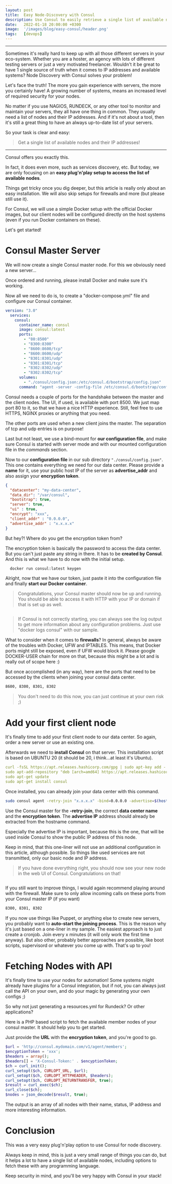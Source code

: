 ```yaml
---
layout: post
title:  Easy Node-Discovery with Consul
description: Use Consul to easily retrieve a single list of available nodes and their IP addresses from your infrastructure.
date:   2022-01-18 20:00:00 +0300
image:  '/images/blog/easy-consul/header.png'
tags:   [devops]
---
```



---

Sometimes it's really hard to keep up with all those different servers in your eco-system. 
Whether you are a hoster, an agency with lots of different testing servers or just a very motivated freelancer. 
Wouldn't it be great to have 1 single source of truth when it comes to IP addresses and available systems? 
Node Discovery with Consul solves your problem!

Let's face the truth! The more you gain experience with servers, the more you certainly have! 
A growing number of systems, means an increased level of required security for your nodes.

No matter if you use NAGIOS, RUNDECK, or any other tool to monitor and maintain your servers, 
they all have one thing in common. They usually need a list of nodes and their IP addresses. 
And if it's not about a tool, then it's still a great thing to have an always up-to-date list of your servers.

So your task is clear and easy:
> Get a single list of available nodes and their IP addresses!

---

Consul offers you exactly this.

In fact, it does even more, such as services discovery, etc.
But today, we are only focusing on an **easy plug'n'play setup to access the list of available nodes**.

Things get tricky once you dig deeper, but this article is really only about an easy installation. We will also skip setups for firewalls and more (but please still use it).

For Consul, we will use a simple Docker setup with the official Docker images, but our client nodes will be configured directly on the host systems (even if you run Docker containers on these).

Let's get started!


# Consul Master Server
We will now create a single Consul master node. For this we obviously need a new server…

Once ordered and running, please install Docker and make sure it's working.

Now all we need to do is, to create a "docker-compose.yml" file and configure our Consul container.

```yaml 
version: "3.0"
  services:
    consul:
      container_name: consul
      image: consul:latest
      ports:
        - "80:8500"
        - "8300:8300"
        - "8600:8600/tcp"
        - "8600:8600/udp"
        - "8301:8301/udp"
        - "8301:8301/tcp"
        - "8302:8302/udp"
        - "8302:8302/tcp"
      volumes:
        - "./consul/config.json:/etc/consul.d/bootstrap/config.json"
      command: "agent -server -config-file /etc/consul.d/bootstrap/config.json"
```

Consul needs a couple of ports for the handshake between the master and the client nodes. The UI, if used, is available with port 8500. We just map port 80 to it, so that we have a nice HTTP experience. Still, feel free to use HTTPS, NGINX proxies or anything that you need.

The other ports are used when a new client joins the master. The separation of tcp and udp entries is on purpose!

Last but not least, we use a bind-mount for **our configuration file**, and make sure Consul is started with server mode and with our mounted configuration file in the *commands* section.

Now to our **configuration file** in our sub directory `"./consul/config.json"`.
This one contains everything we need for our data center.
Please provide a **name** for it, use your public host IP of the server as **advertise_addr** and also assign your **encryption token**.

```json 
{
  "datacenter": "my-data-center",
  "data_dir": "/var/consul",
  "bootstrap": true,
  "server": true,
  "ui" : true,
  "encrypt": "xxx",
  "client_addr" : "0.0.0.0",
  "advertise_addr" : "x.x.x.x"
}
```

But hey?! Where do you get the encryption token from?

The encryption token is basically the password to access the data center.
But you can't just paste any string in there. It has to be **created by Consul**. And this is what we have to do now with the initial setup.

```bash 
  docker run consul:latest keygen
```

Alright, now that we have our token, just paste it into the configuration file and finally **start our Docker container**.

> Congratulations, your Consul master should now be up and running. 
> You should be able to access it with HTTP with your IP or domain if that is set up as well.

<div class="gallery-box">
  <div class="gallery">
    <img src="/images/blog/easy-consul/consul-1.png" loading="lazy" alt="">
  </div>
 </div>


> If Consul is not correctly starting, you can always see the log output to get more information about any configuration problems. Just use "docker logs consul" with our sample.

What to consider when it comes to **firewalls**? 
In general, always be aware of the troubles with Docker, UFW and IPTABLES.
This means, that Docker ports might still be exposed, even if UFW would block it. Please google DOCKER-USER chain for more on that, because this might be a lot and is really out of scope here :)

But once accomplished (in any way), here are the ports that need to be accessed by the clients when joining your consul data center.

```bash 
8600, 8300, 8301, 8302
```

> You don't need to do this now, you can just continue at your own risk ;)

# Add your first client node
It's finally time to add your first client node to our data center.
So again, order a new server or use an existing one.

Afterwards we need to **install Consul** on that server.
This installation script is based on UBUNTU 20 (it should be 20, i think…at least it's Ubuntu).

```yaml 
curl -fsSL https://apt.releases.hashicorp.com/gpg | sudo apt-key add -
sudo apt-add-repository "deb [arch=amd64] https://apt.releases.hashicorp.com $(lsb_release -cs) main"
sudo apt-get update
sudo apt-get install consul
```

Once installed, you can already join your data center with this command.

```bash 
sudo consul agent -retry-join "x.x.x.x" -bind=0.0.0.0 -advertise=$(hostname -I | cut -d' ' -f1) -datacenter="my-data-center" -encrypt="xxx" -data-dir=/var/www/src/consul
```

Use the Consul master for the **-retry-join**, the correct **data center name** and the **encryption token**. The **advertise IP** address should already be extracted from the hostname command.

Especially the advertise IP is important, because this is the one, that will be used inside Consul to show the public IP address of this node.

Keep in mind, that this one-liner will not use an additional configuration in this article, although possible. So things like used services are not transmitted, only our basic node and IP address.

> If you have done everything right, you should now see your new node in the web UI of Consul. Congratulations on that!

<div class="gallery-box">
  <div class="gallery">
    <img src="/images/blog/easy-consul/consul-2.png" loading="lazy" alt="">
  </div>
 </div>

If you still want to improve things, I would again recommend playing around with the firewall. Make sure to only allow incoming calls on these ports from your Consul master IP (if you want)

```bash 
8300, 8301, 8302
```

If you now use things like Puppet, or anything else to create new servers, you probably want to **auto-start the joining process**. This is the reason why it's just based on a one-liner in my sample.
The easiest approach is to just create a cronjob. Join every x minutes (it will only work the first time anyway). But also other, probably better approaches are possible, like boot scripts, supervisord or whatever you come up with. That's up to you!


# Fetching Nodes with API
It's finally time to use your nodes for automation!
Some systems might already have plugins for a Consul integration, but if not, you can always just call the API on your own, and do your magic by generating your own configs ;)

So why not just generating a resources.yml for Rundeck? Or other applications?

Here is a PHP based script to fetch the available member nodes of your consul master. It should help you to get started.

Just provide the **URL** with the **encryption token**, and you're good to go.

```php
$url = 'http://consul.mydomain.com/v1/agent/members';
$encyptionToken = 'xxx';
$headers = array();
$headers[] = 'X-Consul-Token:' . $encyptionToken;
$ch = curl_init();
curl_setopt($ch, CURLOPT_URL, $url);
curl_setopt($ch, CURLOPT_HTTPHEADER, $headers);
curl_setopt($ch, CURLOPT_RETURNTRANSFER, true);
$result = curl_exec($ch);
curl_close($ch);
$nodes = json_decode($result, true);
```

The output is an array of all nodes with their name, status, IP address and more interesting information.

# Conclusion
This was a very easy plug'n'play option to use Consul for node discovery.

Always keep in mind, this is just a very small range of things you can do, but it helps a lot to have a single list of available nodes, including options to fetch these with any programming language.

Keep security in mind, and you'll be very happy with Consul in your stack!
